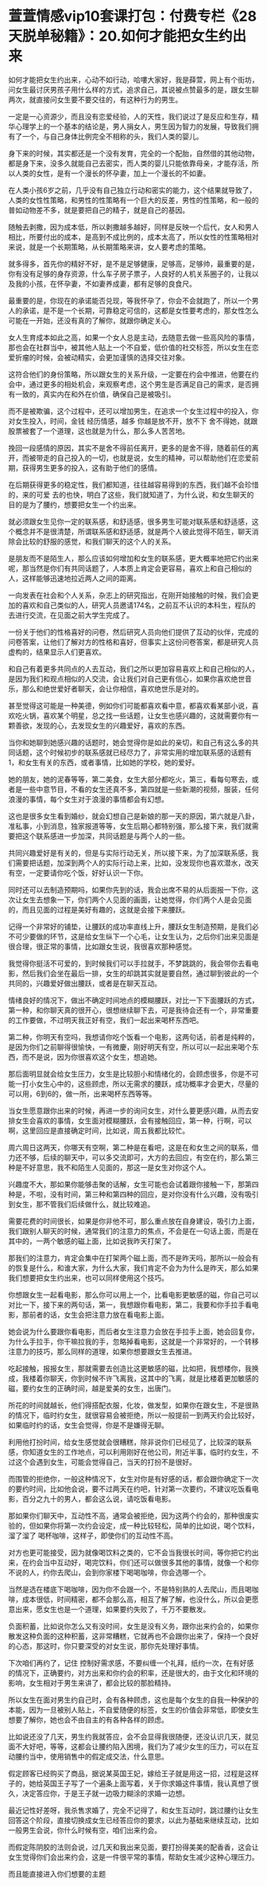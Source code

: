# 萱萱情感vip10套课打包：付费专栏《28天脱单秘籍》：20.如何才能把女生约出来

如何才能把女生约出来，心动不如行动，哈嘍大家好，我是薛萱，网上有个街坊，问女生最讨厌男孩子用什么样的方式，追求自己，其说被点赞最多的是，跟女生聊两次，就直接问女生要不要交往的，有这种行为的男生。

一定是一心资源少，而且没有恋爱经验，人的天性，我们说过了是反应和生存，精华心理学上的一个基本的结论是，男人捐女人，男生因为智力的发展，导致我们拥有了一个，与自己身体比例完全不相称的头，我们人类的婴儿。

身下来的时候，其实都还是一个没有发育，完全的一个配胎，自然借的其他动物，都是身下来，没多久就能自己去密实，而人类的婴儿只能依靠母亲，才能存活，所以人类的女性，是有一个漫长的怀孕妻，加上一个漫长的不如妻。

在人类小孩6岁之前，几乎没有自己独立行动和密实的能力，这个结果就导致了，人类的女性性策略，和男性的性策略有一个巨大的反差，男性的性策略，和一般的普如动物差不多，就是要把自己的精子，就是自己的基因。

随触去剥撒，因为成本低，所以剥撒越多越好，同样是反映一个后代，女人和男人相比，所要付出的成本，是高到不成比例的，成本太高了，所以女性的性策略相对来说，就是一个长期策略，从长期策略来讲，女人要考虑的策略。

就多得多，首先你的精好不好，是不是足够健康，足够高，足够帅，最重要的是，你有没有足够的身存资源，什么车子房子票子，人良好的人机关系圈子的，让我以及我的小孩，在怀孕妻，不如妻养成妻，都有足够的良食尺。

最重要的是，你现在的承诺能否兑现，等我怀孕了，你会不会就跑了，所以一个男人的承诺，是不是一个长期，可靠稳定可信的，这都是女性要考虑的，那女性怎么可能在一开始，还没有真的了解你，就跟你确定关心。

女人生育成本如此之高，如果一个女人总是主动，去随意去做一些高风险的事情，那也会在社群当中，被其他人贴上一个不自爱，低价值的社交标签，所以女生在恋爱折瘤的时候，会被动精实，会更加谨慎的选择交往对象。

这符合他们的身份策略，所以跟女生的关系升级，一定要在约会中推进，他要在约会中，通过更多的相处机会，来观察考虑，这个男生是否满足自己的需求，是否拥有一致的，真实内在和外在价值，确保自己是被吸引。

而不是被欺骗，这个过程中，还可以增加男生，在追求一个女生过程中的投入，你对女生投入，时间，金钱 经历情感，越多 你越是放不开，放不下 舍不得她，就跟股票被套了一个道理，这也就是为什么，那么多人苦苦地。

挽回一段感情的原因，其实不是舍不得前任离开，更多的是舍不得，随着前任的离开，而被带走的自己投入的一切，也就是说，女生的精神，可以帮助他们在恋爱前期，获得男生更多的投入，这有助于他们的感情。

在后期获得更多的稳定性，我们都知道，往往越容易得到的东西，我们越不会珍惜的，来的可爱 去的也快，明白了这些，我们就知道了，为什么说，和女生聊天的目的是为了腰约，想要把女生一个约出来。

就必须跟女生见你一定的联系感，和舒适感，很多男生可能对联系感和舒适感，这个概念并不是很清楚，所谓联系感和舒适感，就是两个人彼此觉得不陌生，聊天消除会比较的舒服的感觉，和我们聊天的这个人的关系。

是朋友而不是陌生人，那么应该如何增加和女生的联系感，更大概率地把它约出来呢，那当然是你们有共同话题了，人本质上肯定会更容易，喜欢上和自己相似的人，这样能够迅速地拉近两人之间的距离。

一向发表在社会和个人关系，杂志上的研究指出，在刚开始接触的时候，我们会更加的喜欢和自己类似的人，研究人员邀请174名，之前互不认识的本科生，程队的去进行交流，在见面之前大学生完成了。

一份关于他们的性格喜好的问卷，然后研究人员向他们提供了互动的伙伴，完成的问卷答案，让他们了解对方的性格和喜好，但事实上这份问卷答案，都是研究人员虚构的，结果显示人们更喜欢。

和自己有着更多共同点的人去互动，我们之所以更加容易喜欢上和自己相似的人，是因为我们和观点相似的人交流，会让我们对自己更有信心，如果你喜欢绝世音乐，那么和绝世爱好者聊天，会让你相信，喜欢绝世乐是对的。

甚至觉得这可能是一种美德，例如你们可能都喜欢看中意，都喜欢看某部小说，喜欢吃火锅，喜欢某个明星，总之找一些话题，让女生也感兴趣的，这就需要你有一颗善欲，发现的心，去发现女生的兴趣爱好，喜欢的东西。

当你和她聊到她感兴趣的话题时，她会觉得你是如此的亲切，和自己有这么多的共同话题，这个时候初步的联系感就已经尽力了，非常实用的增加联系感的话题有1，和女生有关的东西，或者事情，比如她的学校，她的爱好。

她的朋友，她的泥春等等，第二美食，女生大部分都吃火，第三，看每句寒去，或者是一些中意节目，不看的女生还真不多，第四就是一些新潮的视频，服装，任何浪漫的事情，每个女生对于浪漫的事情都会有幻想。

这也是很多女生看到婚纱，就会幻想自己是新娘的那一天的原因，第六就是八卦，准私事，小到消息，独家报道等等，女生后期心都特别强，那么接下来，我们就需要把这个联系感进一步加深，共同话题是与两个人的一些。

共同兴趣爱好是有关的，但是与实际行动无关，所以接下来，为了加深联系感，我们需要把话题，加深到两个人的实际行动上来，比如，没发现你也喜欢潜水，改天有空，一定要请你吃个饭，好好认识一下你。

同时还可以去制造预期吗，如果你先到的话，我会出席不易的从后面报一下你，这次让女生去想象一下，你们两个人见面的画面，让她觉得，你们两个人是会见面的，而且见面的过程是美好有趣的，这就是会接下来腰跃。

记得一个非常好的铺垫，让腰跃的成功率直线上升，腰跃女生制造预期，是我们必不可少要做的环节，这是给女生纵下一个心毛，让女生认为，之后你们出来见面是很合理，很正常的事情，比如跟女生说，我很喜欢那种感觉。

我觉得你挺活不可爱的，到时候我们可以手拉就手，不梦跳跳的，我会带你去看电影，然后我们会坐在最后一排，女生的却跳其实就是要自然，通过聊到彼此的一个共同的，兴趣爱好做出腰跃，或者是在聊天互动。

情绪良好的情况下，做出不确定时间地点的模糊腰跃，对比一下下面腰跃的方式，第一种，和你聊天真的很开心，很想继续聊下去，可是我待会还有一个，非常重要的工作要做，不过明天我正好有空，我们一起出来喝杯东西吧。

第二种，你明天有空吗，我想请你吃个饭看一个电影，这两句话，前者是纯粹的，是因为你们之前聊得很愉快，一有微慶，刚好明天有空，所以可以一起出来喝个东西，而不是说，因为你很喜欢这个女生，想追她。

那后面明显就会给女生压力，女生是比较胆小和情绪化的，会顾虑很多，你是不可能一打小女生心中的，这些顾虑，所以无需求的腰跃，成功概率才会更大，尽量的可以用，6到6的，做一所，出来喝杯东西等等。

当女生愿意跟你出来的时候，再进一步的询问女生，对什么要更感兴趣，从而去安排女生会喜欢的事情，女生面对模糊腰跃，会有接触回应，第一种，行啊，可以啊，这里回应是直接确定时间，比如说，周五我都比较忙。

周六周日这两天，你哪天有空啊，第二种是在看吧，这是在和女生之间的联系，借力还不够，后续的聊天中，可以多交流即可，大方的去回应，有空在约，那么第三种是不好意思，我不和陌生人见面的，那这一是女生对你这个人。

兴趣度不大，那如果你能够击聚的话解，女生可能也会试着跟你接触一下，那第四种是，不啦，没有时间，第三种和第四种的回应，是对你没有什么兴趣，没有吸引到女生，那不管我们后续做什么，就比较难追。

需要花费的时间很长，如果是你非他不可，那么重点放在自身建设，吸引力上面，我们跟别人聊天的时候，通常我们的注意力的焦点，不会是在一句话上面，而是在其中的，一两个敏感的磁上面，比如说我昨天打架了。

那我们的注意力，肯定会集中在打架两个磁上面，而不是昨天吗，那所以一般会有的恢复是什么，和谁大家，为什么大家，我们肯定不会为为什么是昨天，那么如果我们想要把女生约出来，也可以同样使用这个技巧。

你想跟女生一起看电影，那么你可以用上一个，比看电影更敏感的磁，你自己可以对比一下，接下来的两句话，第一，我想跟你看电影，第二，我要和你手拉手看电影，那前者的话，女生会把注意力放在看电影上面。

她会说为什么要跟你看电影，而后者女生注意力会放在手拉手上面，她会回复你，为什么手拉手，你干嘛拉我的手，忽略掉看电影，这就是一个非常好的，一个转移注意力的技巧，那么同样的道理，如果你想要跟女生去推进。

吃起接触，报报女生，那就需要去创造比这更敏感的磁，比如把，我想楼你，我换成，我楼着你聊天，你到时候不许飞离我，这其中的飞离，就是比楼着更加敏感的磁，要约女生的正确时间，越是爱美的女生，出唐门。

所花的时间就越长，他们得搭配衣服，化妆，做发型，如果你在跟女生，不是很熟的情况下，临时约女生，就很容易会被拒绝，所以一般提前一到两天约会比较好，如果临时约的话，女生会觉得，你是不是嫌得无聊。

利用他打扮时间，给女生感觉就会很糟糕，除非说你们已经见了，比较深的联系感，你知道女生的工作地点，可以利用刚好在他公司，附近半事，临时约女生，不过这个会遇到女生，可能会觉得自己，当天的打扮不是很好。

而围管的拒绝你，一般这种情况下，女生对你是有好感的话，都会跟你确定下一次的要约时间，比如他会说，要不过两天在约吧，针对第一次要约，不建议吃饭看电影，百分之九十的男人，都会这么说，请吃饭看电影。

那如果你们聊天中，互动性不高，通常会被拒绝，因为这两个约会的，那种很废实验的，但如果你将第一次约会设定，成一种比较轻松，简单的比如说，喝个饮料，溜了溜了 喝杯咖啡，这样子，即使你们的互动性不高。

对方也更可能接受，因为就像喝饮料之类的，它不会当我很长时间，等你把它约出来，在约会当中互动好，喝完饮料，你们还可以做很多其他的事情，就像一个和你不说的人，约你去爬山，会到你家楼下喝喝咖啡，你会选哪一个。

当然是选在楼底下喝咖啡，因为你不会跟一个，不是特别熟的人去爬山，而且喝咖啡，成本很低，时间精密，都不会那么高，相互了解了解，也没什么，所以会更愿意出来，愿女生也是一个道理，如果要约失败了，千万不要散发。

负面积蓄，比如说你怎么又有没时间，女生是没有义务，跟你出来约会的，如果你散发这种负面的这种积蓄，这非常糟糕，它就再也不会跟你出来了，保持一个良好的心态，那这时，你只要深受的对女生说，那你先处理好事情。

下次咱们再约了，记住 控制好需求感，不要纠缠一个礼拜，纸约一次，在有好感的情况下，正确要约，对方出来和你约会的积率，还是很大的，由于文化和环境的影响，女生相对于男生来讲了，都会比较的那脸精持。

所以女生在面对男生约自己时，会有各种顾虑，这也是每个女生的自我一种保护的本能，因为一旦被别人贴上，不自爱随便的标签，女生的价值会非常低，即使女生想要了解你，她也会不由自主的有各种各样的顾虑。

比如说还没了几天，男生约我就答应，会不会显得我很随便，还没认识几天，就见面不大好吧，等等，这都会让腰约陷入困境，我们为了减少女生的压力，可以在互动腰约当中，使用销售中的假定成交法，什么意思。

假定顾客已经购买了商品，据说某英国王妃，嫁给王子就是用这一招，过程是这样子的，她给英国王子写了一个遍条上面写着，关于你求婚这件事情，我认真想了很久，决定答应你，于是王子就一边吸力糊涂的求婚一边想。

最近记性好差呀，我杀售求婚了，完全不记得了，和女生互动时，跳过腰约让女生回答这个阶段，直接切换成女生已经答应你的要求，以此为基础来继续互动，比如一般男生会说，你什么时候有空，咱们出来约会。

而假定陈阴胶的法则会说，过几天和我出来见面，要打扮得美美的配香香，这会让女生觉得你们会出来约会，这是一件很平常的事情，帮助女生减少这种心理压力。

而且能直接进入你们想要的主题